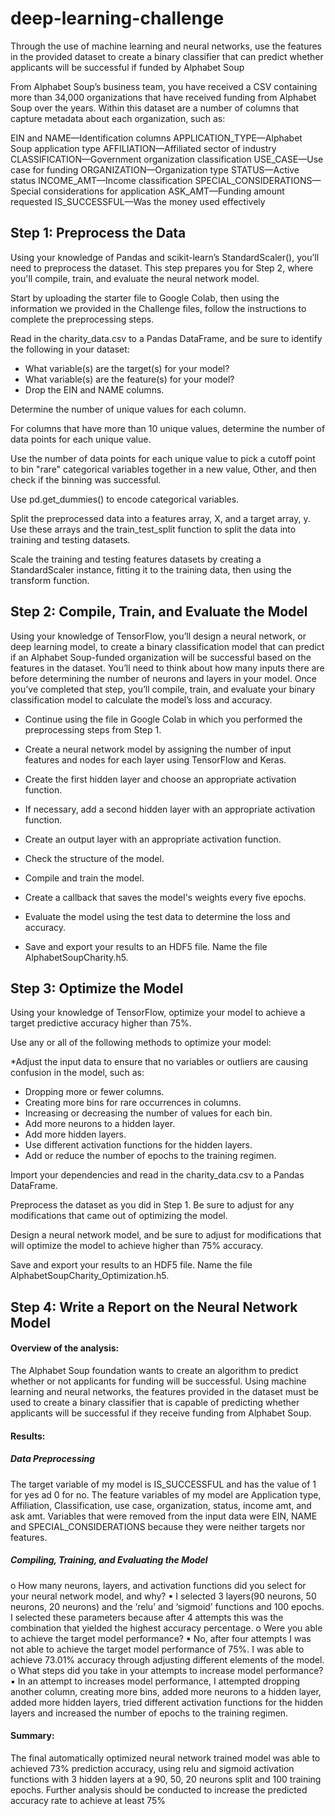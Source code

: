 # deep-learning-challenge
Through the use of machine learning and neural networks, use the features in the provided dataset to create a binary classifier that can predict whether applicants will be successful if funded by Alphabet Soup

From Alphabet Soup’s business team, you have received a CSV containing more than 34,000 organizations that have received funding from Alphabet Soup over the years. Within this dataset are a number of columns that capture metadata about each organization, such as:

EIN and NAME—Identification columns
APPLICATION_TYPE—Alphabet Soup application type
AFFILIATION—Affiliated sector of industry
CLASSIFICATION—Government organization classification
USE_CASE—Use case for funding
ORGANIZATION—Organization type
STATUS—Active status
INCOME_AMT—Income classification
SPECIAL_CONSIDERATIONS—Special considerations for application
ASK_AMT—Funding amount requested
IS_SUCCESSFUL—Was the money used effectively

## Step 1: Preprocess the Data
Using your knowledge of Pandas and scikit-learn’s StandardScaler(), you’ll need to preprocess the dataset. This step prepares you for Step 2, where you'll compile, train, and evaluate the neural network model.

Start by uploading the starter file to Google Colab, then using the information we provided in the Challenge files, follow the instructions to complete the preprocessing steps.

Read in the charity_data.csv to a Pandas DataFrame, and be sure to identify the following in your dataset:
* What variable(s) are the target(s) for your model?
* What variable(s) are the feature(s) for your model?
* Drop the EIN and NAME columns.

Determine the number of unique values for each column.

For columns that have more than 10 unique values, determine the number of data points for each unique value.

Use the number of data points for each unique value to pick a cutoff point to bin "rare" categorical variables together in a new value, Other, and then check if the binning was successful.

Use pd.get_dummies() to encode categorical variables.

Split the preprocessed data into a features array, X, and a target array, y. Use these arrays and the train_test_split function to split the data into training and testing datasets.

Scale the training and testing features datasets by creating a StandardScaler instance, fitting it to the training data, then using the transform function.

## Step 2: Compile, Train, and Evaluate the Model
Using your knowledge of TensorFlow, you’ll design a neural network, or deep learning model, to create a binary classification model that can predict if an Alphabet Soup-funded organization will be successful based on the features in the dataset. You’ll need to think about how many inputs there are before determining the number of neurons and layers in your model. Once you’ve completed that step, you’ll compile, train, and evaluate your binary classification model to calculate the model’s loss and accuracy.

* Continue using the file in Google Colab in which you performed the preprocessing steps from Step 1.

* Create a neural network model by assigning the number of input features and nodes for each layer using TensorFlow and Keras.

* Create the first hidden layer and choose an appropriate activation function.

* If necessary, add a second hidden layer with an appropriate activation function.

* Create an output layer with an appropriate activation function.

* Check the structure of the model.

* Compile and train the model.

* Create a callback that saves the model's weights every five epochs.

* Evaluate the model using the test data to determine the loss and accuracy.

* Save and export your results to an HDF5 file. Name the file AlphabetSoupCharity.h5.

## Step 3: Optimize the Model
Using your knowledge of TensorFlow, optimize your model to achieve a target predictive accuracy higher than 75%.

Use any or all of the following methods to optimize your model:

*Adjust the input data to ensure that no variables or outliers are causing confusion in the model, such as:
* Dropping more or fewer columns.
* Creating more bins for rare occurrences in columns.
* Increasing or decreasing the number of values for each bin.
* Add more neurons to a hidden layer.
* Add more hidden layers.
* Use different activation functions for the hidden layers.
* Add or reduce the number of epochs to the training regimen.

Import your dependencies and read in the charity_data.csv to a Pandas DataFrame.

Preprocess the dataset as you did in Step 1. Be sure to adjust for any modifications that came out of optimizing the model.

Design a neural network model, and be sure to adjust for modifications that will optimize the model to achieve higher than 75% accuracy.

Save and export your results to an HDF5 file. Name the file AlphabetSoupCharity_Optimization.h5.

## Step 4: Write a Report on the Neural Network Model
#### Overview of the analysis:
The Alphabet Soup foundation wants to create an algorithm to predict whether or not applicants for 
funding will be successful. Using machine learning and neural networks, the features provided in the 
dataset must be used to create a binary classifier that is capable of predicting whether applicants will be 
successful if they receive funding from Alphabet Soup. 
#### Results: 
##### Data Preprocessing
The target variable of my model is IS_SUCCESSFUL and has the value of 1 for yes 
ad 0 for no. The feature variables of my model are Application type, Affiliation,
Classification, use case, organization, status, income amt, and ask amt. Variables 
that were removed from the input data were EIN, NAME and 
SPECIAL_CONSIDERATIONS because they were neither targets nor features.
##### Compiling, Training, and Evaluating the Model
o How many neurons, layers, and activation functions did you select for your 
neural network model, and why?
▪ I selected 3 layers(90 neurons, 50 neurons, 20 neurons) and the ‘relu’ and 
‘sigmoid’ functions and 100 epochs. I selected these parameters because 
after 4 attempts this was the combination that yielded the highest 
accuracy percentage. 
o Were you able to achieve the target model performance?
▪ No, after four attempts I was not able to achieve the target model 
performance of 75%. I was able to achieve 73.01% accuracy through 
adjusting different elements of the model.
o What steps did you take in your attempts to increase model performance?
▪ In an attempt to increases model performance, I attempted dropping 
another column, creating more bins, added more neurons to a hidden 
layer, added more hidden layers, tried different activation functions for 
the hidden layers and increased the number of epochs to the training 
regimen. 
#### Summary: 
The final automatically optimized neural network trained model was able to achieved 73% 
prediction accuracy, using relu and sigmoid activation functions with 3 hidden layers at a 90, 50, 
20 neurons split and 100 training epochs. Further analysis should be conducted to increase the 
predicted accuracy rate to achieve at least 75%
